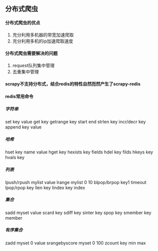 ## 分布式爬虫

#### 分布式爬虫的优点

1. 充分利用多机器的带宽加速爬取
2. 充分利用多机的ip加速爬取速度

#### 分布式爬虫需要解决的问题

1. request队列集中管理
2. 去重集中管理

#### scrapy不支持分布式，结合redis的特性自然而然产生了scrapy-redis

#### redis常用命令

##### 字符串
set key value
get key
getrange key start end
strlen key
incr/decr key 
append key value

##### 哈希
hset key name value
hget key
hexists key fields
hdel key filds
hkeys key
hvals key

##### 列表
lpush/rpush mylist value
lrange mylist 0 10
blpop/brpop key1 timeout
lpop/rpop key
llen key
lindex key index

##### 集合
sadd myset value
scard key
sdiff key
sinter key
spop key
smember key member

##### 有序集合
zadd myset 0 value
srangebyscore myset 0 100
zcount key min max